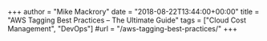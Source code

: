 +++
author = "Mike Mackrory"
date = "2018-08-22T13:44:00+00:00"
title = "AWS Tagging Best Practices – The Ultimate Guide"
tags = ["Cloud Cost Management", "DevOps"]
#url = "/aws-tagging-best-practices/"
+++